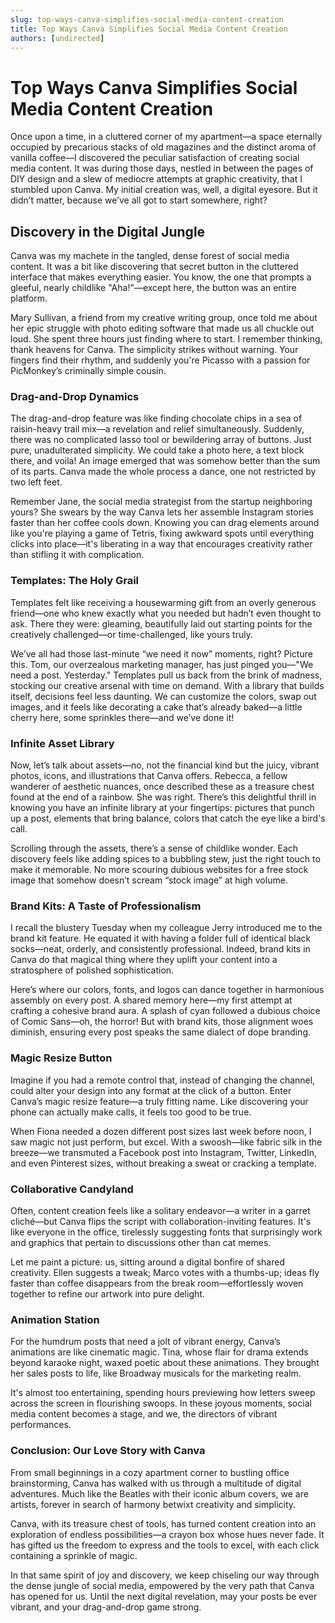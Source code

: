 ```yaml
---
slug: top-ways-canva-simplifies-social-media-content-creation
title: Top Ways Canva Simplifies Social Media Content Creation
authors: [undirected]
---
```


# Top Ways Canva Simplifies Social Media Content Creation

Once upon a time, in a cluttered corner of my apartment—a space eternally occupied by precarious stacks of old magazines and the distinct aroma of vanilla coffee—I discovered the peculiar satisfaction of creating social media content. It was during those days, nestled in between the pages of DIY design and a slew of mediocre attempts at graphic creativity, that I stumbled upon Canva. My initial creation was, well, a digital eyesore. But it didn’t matter, because we’ve all got to start somewhere, right?

## Discovery in the Digital Jungle

Canva was my machete in the tangled, dense forest of social media content. It was a bit like discovering that secret button in the cluttered interface that makes everything easier. You know, the one that prompts a gleeful, nearly childlike "Aha!"—except here, the button was an entire platform.

Mary Sullivan, a friend from my creative writing group, once told me about her epic struggle with photo editing software that made us all chuckle out loud. She spent three hours just finding where to start. I remember thinking, thank heavens for Canva. The simplicity strikes without warning. Your fingers find their rhythm, and suddenly you're Picasso with a passion for PicMonkey’s criminally simple cousin.

### Drag-and-Drop Dynamics

The drag-and-drop feature was like finding chocolate chips in a sea of raisin-heavy trail mix—a revelation and relief simultaneously. Suddenly, there was no complicated lasso tool or bewildering array of buttons. Just pure, unadulterated simplicity. We could take a photo here, a text block there, and voila! An image emerged that was somehow better than the sum of its parts. Canva made the whole process a dance, one not restricted by two left feet.

Remember Jane, the social media strategist from the startup neighboring yours? She swears by the way Canva lets her assemble Instagram stories faster than her coffee cools down. Knowing you can drag elements around like you're playing a game of Tetris, fixing awkward spots until everything clicks into place—it's liberating in a way that encourages creativity rather than stifling it with complication.

### Templates: The Holy Grail

Templates felt like receiving a housewarming gift from an overly generous friend—one who knew exactly what you needed but hadn’t even thought to ask. There they were: gleaming, beautifully laid out starting points for the creatively challenged—or time-challenged, like yours truly.

We’ve all had those last-minute “we need it now” moments, right? Picture this. Tom, our overzealous marketing manager, has just pinged you—"We need a post. Yesterday." Templates pull us back from the brink of madness, stocking our creative arsenal with time on demand. With a library that builds itself, decisions feel less daunting. We can customize the colors, swap out images, and it feels like decorating a cake that’s already baked—a little cherry here, some sprinkles there—and we’ve done it!

### Infinite Asset Library

Now, let’s talk about assets—no, not the financial kind but the juicy, vibrant photos, icons, and illustrations that Canva offers. Rebecca, a fellow wanderer of aesthetic nuances, once described these as a treasure chest found at the end of a rainbow. She was right. There’s this delightful thrill in knowing you have an infinite library at your fingertips: pictures that punch up a post, elements that bring balance, colors that catch the eye like a bird's call.

Scrolling through the assets, there’s a sense of childlike wonder. Each discovery feels like adding spices to a bubbling stew, just the right touch to make it memorable. No more scouring dubious websites for a free stock image that somehow doesn’t scream “stock image” at high volume.

### Brand Kits: A Taste of Professionalism

I recall the blustery Tuesday when my colleague Jerry introduced me to the brand kit feature. He equated it with having a folder full of identical black socks—neat, orderly, and consistently professional. Indeed, brand kits in Canva do that magical thing where they uplift your content into a stratosphere of polished sophistication.

Here’s where our colors, fonts, and logos can dance together in harmonious assembly on every post. A shared memory here—my first attempt at crafting a cohesive brand aura. A splash of cyan followed a dubious choice of Comic Sans—oh, the horror! But with brand kits, those alignment woes diminish, ensuring every post speaks the same dialect of dope branding.

### Magic Resize Button

Imagine if you had a remote control that, instead of changing the channel, could alter your design into any format at the click of a button. Enter Canva’s magic resize feature—a truly fitting name. Like discovering your phone can actually make calls, it feels too good to be true. 

When Fiona needed a dozen different post sizes last week before noon, I saw magic not just perform, but excel. With a swoosh—like fabric silk in the breeze—we transmuted a Facebook post into Instagram, Twitter, LinkedIn, and even Pinterest sizes, without breaking a sweat or cracking a template.

### Collaborative Candyland

Often, content creation feels like a solitary endeavor—a writer in a garret cliché—but Canva flips the script with collaboration-inviting features. It's like everyone in the office, tirelessly suggesting fonts that surprisingly work and graphics that pertain to discussions other than cat memes.

Let me paint a picture: us, sitting around a digital bonfire of shared creativity. Ellen suggests a tweak; Marco votes with a thumbs-up; ideas fly faster than coffee disappears from the break room—effortlessly woven together to refine our artwork into pure delight.

### Animation Station

For the humdrum posts that need a jolt of vibrant energy, Canva’s animations are like cinematic magic. Tina, whose flair for drama extends beyond karaoke night, waxed poetic about these animations. They brought her sales posts to life, like Broadway musicals for the marketing realm.

It's almost too entertaining, spending hours previewing how letters sweep across the screen in flourishing swoops. In these joyous moments, social media content becomes a stage, and we, the directors of vibrant performances.

### Conclusion: Our Love Story with Canva

From small beginnings in a cozy apartment corner to bustling office brainstorming, Canva has walked with us through a multitude of digital adventures. Much like the Beatles with their iconic album covers, we are artists, forever in search of harmony betwixt creativity and simplicity.

Canva, with its treasure chest of tools, has turned content creation into an exploration of endless possibilities—a crayon box whose hues never fade. It has gifted us the freedom to express and the tools to excel, with each click containing a sprinkle of magic.

In that same spirit of joy and discovery, we keep chiseling our way through the dense jungle of social media, empowered by the very path that Canva has opened for us. Until the next digital revelation, may your posts be ever vibrant, and your drag-and-drop game strong.